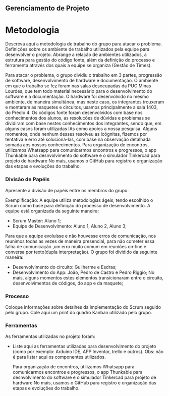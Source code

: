 ## Gerenciamento de Projeto


# Metodologia

Descreva aqui a metodologia de trabalho do grupo para atacar o problema. Definições sobre os ambiente de trabalho utilizados pela  equipe para desenvolver o projeto. Abrange a relação de ambientes utilizados, a estrutura para gestão do código fonte, além da definição do processo e ferramenta através dos quais a equipe se organiza (Gestão de Times).

 Para atacar o problema, o grupo dividiu o trabalho em 3 partes, progressão de software, desenvolvimento de hardware e documentação. O ambiente em que o trabalho se fez foram nas salas desocupadas da PUC Minas Lourdes, que tem todo material necessário para o desenvolvimento do software e a documentação. O hardware foi desenvolvido no mesmo ambiente, de maneira simultânea, mas neste caso, os integrantes trouxeram e montaram as maquetes e circuitos, usamos principalmente a sala 1403, do Prédio 4.
 Os códigos fonte foram desenvolvidos com base nos conhecimentos dos alunos, as resolucões de dúvidas e problemas se dividiram com base nestes conhecimentos dos integrantes, sendo que, em alguns casos foram utilizadas IAs como apoios a nossa pesquisa. Alguns momentos, onde nenhum desses resolveu as icógnitas, fizemos por tentativa e erro até solucioná-las, com base na observação detalhada somada aos nossos conhecimentos. Para organização de encontros, utilizamos Whatsapp para comunicarmos encontros e progressos, o app Thunkable para desnvolvimento do software e o simulador Tinkercad para projeto de hardware No mais, usamos o GitHub para registro e organização das etapas e evoluções do trabalho.


### Divisão de Papéis

Apresente a divisão de papéis entre os membros do grupo.

Exemplificação: A equipe utiliza metodologias ágeis, tendo escolhido o Scrum como base para definição do processo de desenvolvimento. A equipe está organizada da seguinte maneira:
- Scrum Master: Aluno 1;
- Equipe de Desenvolvimento: Aluno 1, Aluno 2, Aluno 3;


Para que a equipe evoluísse e não houvesse erros de comunicação, nos reunimos todas as vezes de maneira presencial,  para não cometer essa falha de comunicação ,um erro muito comum em reuniões on-line e conversa por texto(dupla interpretação). O grupo foi dividido da seguinte maneira:
- Desenvolvimento do circuito: Guilherme e Esdras;
- Desenvolvimento do App: João, Pedro de Castro e Pedro Riggio;
  No mais, alguns momentos estes elementos transicionaram entre o circuito, desenvolvimentos de códigos, do app e da maquete;


### Processo

Coloque  informações sobre detalhes da implementação do Scrum seguido pelo grupo. Cole aqui um print do quadro Kanban utilizado pelo grupo.
 

### Ferramentas

As ferramentas utilizadas no projeto foram:

- Liste aqui as ferramentas utilizadas para desenvolvimento do projeto (como por exemplo: Arduino IDE, APP Inventor, trello e outros). Obs: não é para listar aqui os componentes utilizados.

  Para organização de encontros, utilizamos Whatsapp para comunicarmos encontros e progressos, o app Thunkable para desnvolvimento do software e o simulador Tinkercad para projeto de hardware No mais, usamos o GitHub para registro e organização das etapas e evoluções do trabalho.

